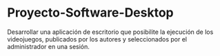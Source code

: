 # Proyecto-Software-Desktop
Desarrollar una aplicación de escritorio que posibilite la ejecución de los videojuegos, publicados por los autores y seleccionados por el administrador en una sesión.
